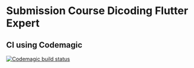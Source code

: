 # Submission Course Dicoding Flutter Expert

## CI using Codemagic
[![Codemagic build status](https://api.codemagic.io/apps/66cab08475d312c94ca28d72/66cab08475d312c94ca28d71/status_badge.svg)](https://codemagic.io/app/66cab08475d312c94ca28d72/66cab08475d312c94ca28d71/latest_build)